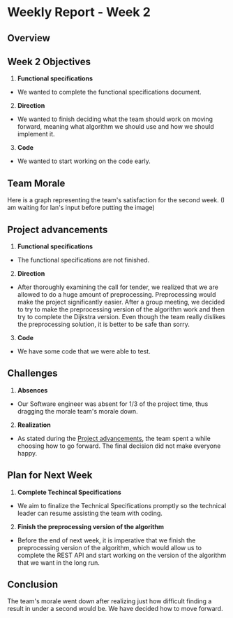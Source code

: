 # Weekly Report - Week 2

## Overview

## Week 2 Objectives

1. **Functional specifications**
 - We wanted to complete the functional specifications document.
2. **Direction**
 - We wanted to finish deciding what the team should work on moving forward, meaning what algorithm we should use and how we should implement it.
3. **Code**
 - We wanted to start working on the code early.

## Team Morale
Here is a graph representing the team's satisfaction for the second week. (I am waiting for Ian's input before putting the image)

## Project advancements

1. **Functional specifications**
 - The functional specifications are not finished.
2. **Direction**
 - After thoroughly examining the call for tender, we realized that we are allowed to do a huge amount of preprocessing. Preprocessing would make the project significantly easier. After a group meeting, we decided to try to make the preprocessing version of the algorithm work and then try to complete the Dijkstra version. Even though the team really dislikes the preprocessing solution, it is better to be safe than sorry.
3. **Code**
 - We have some code that we were able to test.

## Challenges

1. **Absences**
 - Our Software engineer was absent for 1/3 of the project time, thus dragging the morale team's morale down.
2. **Realization**
 - As stated during the [Project advancements](#project-advancements), the team spent a while choosing how to go forward. The final decision did not make everyone happy.

## Plan for Next Week

1. **Complete Techincal Specifications**
 - We aim to finalize the Technical Specifications promptly so the technical leader can resume assisting the team with coding.
2. **Finish the preprocessing version of the algorithm**
 - Before the end of next week, it is imperative that we finish the preprocessing version of the algorithm, which would allow us to complete the REST API and start working on the version of the algorithm that we want in the long run.

## Conclusion

The team's morale went down after realizing just how difficult finding a result in under a second would be. We have decided how to move forward.